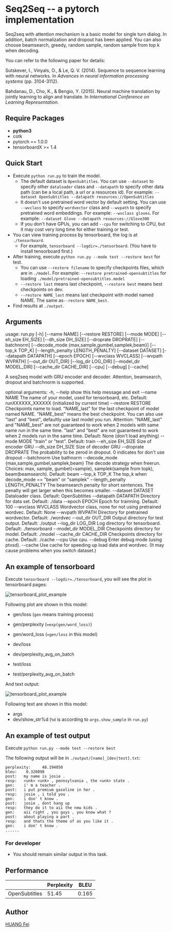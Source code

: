 # Seq2Seq -- a pytorch implementation

Seq2seq with attention mechanism is a basic model for single turn dialog. In addition, batch normalization and dropout has been applied. You can also choose beamsearch, greedy, random sample, random sample from top k when decoding.

You can refer to the following paper for details:

Sutskever, I., Vinyals, O., & Le, Q. V. (2014). Sequence to sequence learning with neural networks. In *Advances in neural information processing systems* (pp. 3104-3112).

Bahdanau, D., Cho, K., & Bengio, Y. (2015). Neural machine translation by jointly learning to align and translate. In *International Conference on Learning Representation*.

## Require Packages

* **python3**
* cotk
* pytorch == 1.0.0
* tensorboardX >= 1.4

## Quick Start

* Execute ``python run.py`` to train the model.
  * The default dataset is ``OpenSubtitles``. You can use ``--dataset`` to specify other ``dataloader`` class and ``--datapath`` to specify other data path (can be a local path, a url or a resources id). For example: ``--dataset OpenSubtitles --datapath resources://OpenSubtitles``
  * It doesn't use pretrained word vector by default setting. You can use ``--wvclass`` to specify ``wordvector`` class and ``--wvpath`` to specify pretrained word embeddings. For example: ``--wvclass gloves``. For example: ``--dataset Glove --datapath resources://Glove300``
  * If you don't have GPUs, you can add `--cpu` for switching to CPU, but it may cost very long time for either training or test.
* You can view training process by tensorboard, the log is at `./tensorboard`.
  * For example, ``tensorboard --logdir=./tensorboard``. (You have to install tensorboard first.)
* After training, execute  ``python run.py --mode test --restore best`` for test.
  * You can use ``--restore filename`` to specify checkpoints files, which are in ``./model``. For example: ``--restore pretrained-opensubtitles`` for loading ``./model/pretrained-opensubtitles.model``
  * ``--restore last`` means last checkpoint, ``--restore best`` means best checkpoints on dev.
  * ``--restore NAME_last`` means last checkpoint with model named NAME. The same as``--restore NAME_best``.
* Find results at ``./output``.

## Arguments

  usage: run.py [-h] [--name NAME] [--restore RESTORE] [--mode MODE]
                [--eh_size EH_SIZE] [--dh_size DH_SIZE] [--droprate DROPRATE]
                [--batchnorm] [--decode_mode {max,sample,gumbel,samplek,beam}]
                [--top_k TOP_K] [--length_penalty LENGTH_PENALTY]
                [--dataset DATASET] [--datapath DATAPATH] [--epoch EPOCH]
                [--wvclass WVCLASS] [--wvpath WVPATH] [--out_dir OUT_DIR]
                [--log_dir LOG_DIR] [--model_dir MODEL_DIR]
                [--cache_dir CACHE_DIR] [--cpu] [--debug] [--cache]

  A seq2seq model with GRU encoder and decoder. Attention, beamsearch, dropout
  and batchnorm is supported.

  optional arguments:
    -h, --help            show this help message and exit
    --name NAME           The name of your model, used for tensorboard, etc.
                          Default: runXXXXXX_XXXXXX (initialized by current
                          time)
    --restore RESTORE     Checkpoints name to load. "NAME_last" for the last
                          checkpoint of model named NAME. "NAME_best" means the
                          best checkpoint. You can also use "last" and "best",
                          defaultly use last model you run. Attention:
                          "NAME_last" and "NAME_best" are not guaranteed to work
                          when 2 models with same name run in the same time.
                          "last" and "best" are not guaranteed to work when 2
                          models run in the same time. Default: None (don't load
                          anything)
    --mode MODE           "train" or "test". Default: train
    --eh_size EH_SIZE     Size of encoder GRU
    --dh_size DH_SIZE     Size of decoder GRU
    --droprate DROPRATE   The probability to be zerod in dropout. 0 indicates
                          for don't use dropout
    --batchnorm           Use bathnorm
    --decode_mode {max,sample,gumbel,samplek,beam}
                          The decode strategy when freerun. Choices: max,
                          sample, gumbel(=sample), samplek(sample from topk),
                          beam(beamsearch). Default: beam
    --top_k TOP_K         The top_k when decode_mode == "beam" or "samplek"
    --length_penalty LENGTH_PENALTY
                          The beamsearch penalty for short sentences. The
                          penalty will get larger when this becomes smaller.
    --dataset DATASET     Dataloader class. Default: OpenSubtitles
    --datapath DATAPATH   Directory for data set. Default: ./data
    --epoch EPOCH         Epoch for trainning. Default: 100
    --wvclass WVCLASS     Wordvector class, none for not using pretrained
                          wordvec. Default: None
    --wvpath WVPATH       Directory for pretrained wordvector. Default:
                          ./wordvec
    --out_dir OUT_DIR     Output directory for test output. Default: ./output
    --log_dir LOG_DIR     Log directory for tensorboard. Default: ./tensorboard
    --model_dir MODEL_DIR
                          Checkpoints directory for model. Default: ./model
    --cache_dir CACHE_DIR
                          Checkpoints directory for cache. Default: ./cache
    --cpu                 Use cpu.
    --debug               Enter debug mode (using ptvsd).
    --cache               Use cache for speeding up load data and wordvec. (It
                          may cause problems when you switch dataset.)

## An example of tensorboard

Execute ``tensorboard --logdir=./tensorboard``, you will see the plot in tensorboard pages:

![tensorboard_plot_example](images/tensorboard_plot_example.png)

Following plot are shown in this model:

* gen/loss (``gen`` means training process)

* gen/perplexity (``=exp(gen/word_loss)``)

* gen/word_loss (``=gen/loss`` in this model)

* dev/loss
* dev/perplexity_avg_on_batch
* test/loss
* test/perplexity_avg_on_batch

And text output:

![tensorboard_plot_example](images/tensorboard_text_example.png)

Following text are shown in this model:

* args
* dev/show_str%d (``%d`` is according to ``args.show_sample`` in ``run.py``)

## An example of test output

Execute ``python run.py --mode test --restore best``

The following output will be in `./output/[name]_[dev|test].txt`:

```
perplexity:     48.194050
bleu:    0.320098
post:   my name is josie .
resp:   <unk> <unk> , pennsylvania , the <unk> state .
gen:    i' m a teacher .
post:   i put premium gasoline in her .
resp:   josie , i told you .
gen:    i don' t know .
post:   josie , dont hang up
resp:   they do it to aii the new kids .
gen:    aii right , you guys , you know what ?
post:   about playing a part .
resp:   and thats the theme of as you like it .
gen:    i don' t know .
......
```

### For developer

- You should remain similar output in this task.

## Performance

|               | Perplexity | BLEU  |
| ------------- | ---------- | ----- |
| OpenSubtitles | 51.45      | 0.165 |

## Author

[HUANG Fei](https://github.com/hzhwcmhf)
